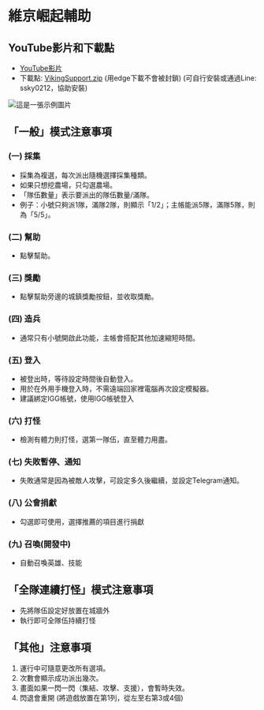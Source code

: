 # 維京崛起輔助

## YouTube影片和下載點
- [YouTube影片](https://youtu.be/Dh-aMUkpONU?si=3QylfRok9OQubj0Q)
- 下載點: [VikingSupport.zip](https://chtineer.com/VikingSupport/VikingSupport.zip) (用edge下載不會被封鎖) (可自行安裝或通過Line: ssky0212，協助安裝) 

![這是一張示例圖片](https://chtineer.com/Images/VikingSupport.png)

## 「一般」模式注意事項
### (一) 採集
- 採集為複選，每次派出隨機選擇採集種類。
- 如果只想挖農場，只勾選農場。
- 「隊伍數量」表示要派出的隊伍數量/滿隊。
- 例子：小號只夠派1隊，滿隊2隊，則顯示「1/2」；主帳能派5隊，滿隊5隊，則為「5/5」。

### (二) 幫助
- 點擊幫助。

### (三) 獎勵
- 點擊幫助旁邊的城鎮獎勵按鈕，並收取獎勵。

### (四) 造兵
- 通常只有小號開啟此功能，主帳會搭配其他加速縮短時間。

### (五) 登入
- 被登出時，等待設定時間後自動登入。
- 用於在外用手機登入時，不需遠端回家裡電腦再次設定模擬器。
- 建議綁定IGG帳號，使用IGG帳號登入

### (六) 打怪
- 檢測有體力則打怪，選第一隊伍，直至體力用盡。

### (七) 失敗暫停、通知
- 失敗通常是因為被敵人攻擊，可設定多久後繼續，並設定Telegram通知。

### (八) 公會捐獻
- 勾選即可使用，選擇推薦的項目進行捐獻

### (九) 召喚(開發中)
- 自動召喚英雄、技能

## 「全隊連續打怪」模式注意事項
- 先將隊伍設定好放置在城牆外
- 執行即可全隊伍持續打怪

## 「其他」注意事項
1. 運行中可隨意更改所有選項。
2. 次數會顯示成功派出幾次。
3. 畫面如果一閃一閃（集結、攻擊、支援），會暫時失效。
4. 閃退會重開 (將遊戲放置在第1列，從左至右第3或4個)
